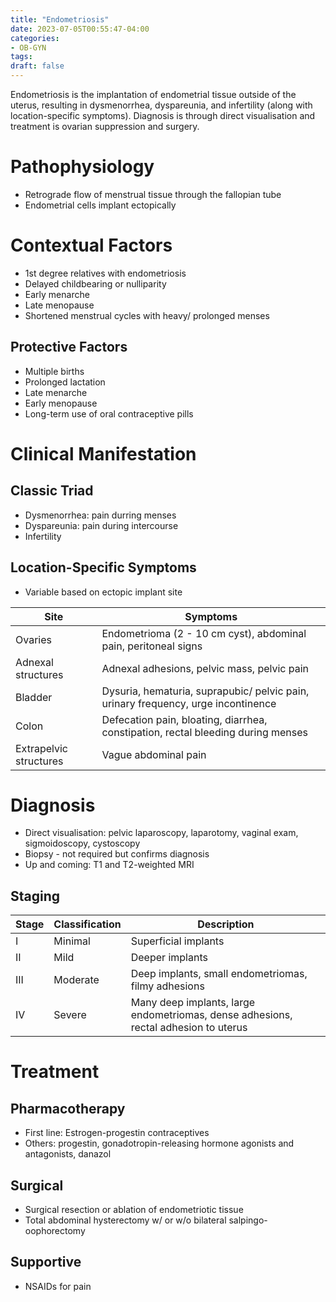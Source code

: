 ```yaml
---
title: "Endometriosis"
date: 2023-07-05T00:55:47-04:00
categories: 
- OB-GYN
tags:
draft: false
---
```

Endometriosis is the implantation of endometrial tissue outside of the uterus, resulting in dysmenorrhea, dyspareunia, and infertility (along with location-specific symptoms). Diagnosis is through direct visualisation and treatment is ovarian suppression and surgery.

<!--more-->
# Pathophysiology
- Retrograde flow of menstrual tissue through the fallopian tube
- Endometrial cells implant ectopically

# Contextual Factors
- 1st degree relatives with endometriosis
- Delayed childbearing or nulliparity
- Early menarche
- Late menopause
- Shortened menstrual cycles with heavy/ prolonged menses

## Protective Factors
- Multiple births
- Prolonged lactation
- Late menarche
- Early menopause
- Long-term use of oral contraceptive pills

# Clinical Manifestation
## Classic Triad
- Dysmenorrhea: pain durring menses
- Dyspareunia: pain during intercourse
- Infertility

## Location-Specific Symptoms
- Variable based on ectopic implant site

| Site                   | Symptoms                                                                          |
|------------------------|-----------------------------------------------------------------------------------|
| Ovaries                | Endometrioma (2 - 10 cm cyst), abdominal pain, peritoneal signs                   |
| Adnexal structures     | Adnexal adhesions, pelvic mass, pelvic pain                                       |
| Bladder                | Dysuria, hematuria, suprapubic/ pelvic pain, urinary frequency, urge incontinence |
| Colon                  | Defecation pain, bloating, diarrhea, constipation, rectal bleeding during menses  |
| Extrapelvic structures | Vague abdominal pain                                                              |

# Diagnosis
- Direct visualisation: pelvic laparoscopy, laparotomy, vaginal exam, sigmoidoscopy, cystoscopy
- Biopsy - not required but confirms diagnosis
- Up and coming: T1 and T2-weighted MRI

## Staging
| Stage | Classification | Description                                                                         |
|-------|----------------|-------------------------------------------------------------------------------------|
| I     | Minimal        | Superficial implants                                                                |
| II    | Mild           | Deeper implants                                                                     |
| III   | Moderate       | Deep implants, small endometriomas, filmy adhesions                                 |
| IV    | Severe         | Many deep implants, large endometriomas, dense adhesions, rectal adhesion to uterus |

# Treatment
## Pharmacotherapy
- First line: Estrogen-progestin contraceptives
- Others: progestin, gonadotropin-releasing hormone agonists and antagonists, danazol

## Surgical
- Surgical resection or ablation of endometriotic tissue
- Total abdominal hysterectomy w/ or w/o bilateral salpingo-oophorectomy

## Supportive
- NSAIDs for pain
